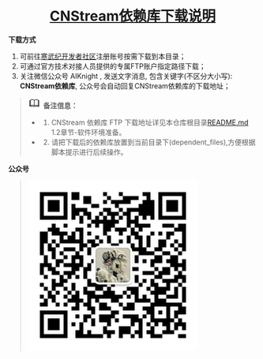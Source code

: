 <p align="center">
    <a href="https://github.com/CambriconKnight/cnstream-docker-image/dependent_files">
        <h1 align="center">CNStream依赖库下载说明</h1>
    </a>
</p>


**下载方式**

1. 可前往[寒武纪开发者社区](https://developer.cambricon.com)注册账号按需下载到本目录；
2. 可通过官方技术对接人员提供的专属FTP账户指定路径下载；
3. 关注微信公众号 AIKnight , 发送文字消息, 包含关键字(不区分大小写): **CNStream依赖库**, 公众号会自动回复CNStream依赖库的下载地址；

>![](../res/note.gif) **备注信息：**
>- 1. CNStream 依赖库 FTP 下载地址详见本仓库根目录[README.md](../README.md) 1.2章节-软件环境准备。
>- 2. 请把下载后的依赖库放置到当前目录下(dependent_files),方便根据脚本提示进行后续操作。

**公众号**
>![](../res/aiknight_wechat_344.jpg)

